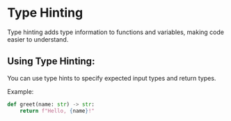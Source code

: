 # Type Hinting
Type hinting adds type information to functions and variables, making code easier to understand.

## Using Type Hinting:
You can use type hints to specify expected input types and return types.

Example:
```python
def greet(name: str) -> str:
    return f"Hello, {name}!"

